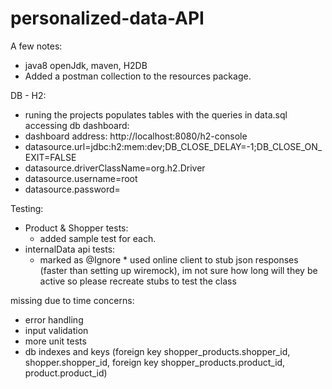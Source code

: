 # personalized-data-API
A few notes: <br>

- java8 openJdk, maven, H2DB
- Added a postman collection to the resources package.

DB - H2:
- runing the projects populates tables with the queries in data.sql
  accessing db dashboard:
- dashboard address: http://localhost:8080/h2-console
- datasource.url=jdbc:h2:mem:dev;DB_CLOSE_DELAY=-1;DB_CLOSE_ON_EXIT=FALSE
- datasource.driverClassName=org.h2.Driver
- datasource.username=root
- datasource.password=


Testing:
- Product & Shopper tests:
    - added sample test for each.
- internalData api tests:
    - marked as @Ignore * used online client to stub json responses (faster than setting up wiremock), im not sure how long will they be active so please recreate stubs to test the class


missing due to time concerns:
- error handling
- input validation
- more unit tests
- db indexes and keys (foreign key shopper_products.shopper_id, shopper.shopper_id, foreign key shopper_products.product_id, product.product_id)
